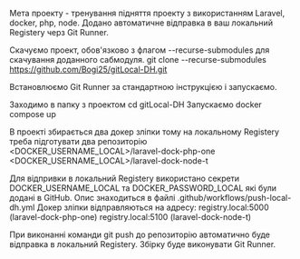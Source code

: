 Мета проекту - тренування підняття проекту з використанням Laravel, docker, php, node.
Додано автоматичне відправка в ваш локальний Registery черз Git Runner.

Скачуємо проект, обов'язково з флагом --recurse-submodules для скачування доданного сабмодуля.
git clone --recurse-submodules https://github.com/Bogi25/gitLocal-DH.git

Встановлюємо Git Runner за стандартною інструкцією і запускаємо.

Заходимо в папку з проектом cd gitLocal-DH
Запускаємо docker compose up

В проекті збирається два докер зліпки тому на локальному Registery треба підготувати два репозиторію
<DOCKER_USERNAME_LOCAL>/laravel-dock-php-one
<DOCKER_USERNAME_LOCAL>/laravel-dock-node-t


Для відпривки в локальний Registery використано секрети DOCKER_USERNAME_LOCAL та DOCKER_PASSWORD_LOCAL які були додані в GitHub.
Опис знаходиться в файлі .github/workflows/push-local-dh.yml
Докер зліпки відправляються на адресу:
registry.local:5000    (laravel-dock-php-one)
registry.local:5100    (laravel-dock-node-t)

При виконанні команди git push до репозиторію автоматично буде відправка в локальний Registery. Збірку буде виконувати Git Runner.
